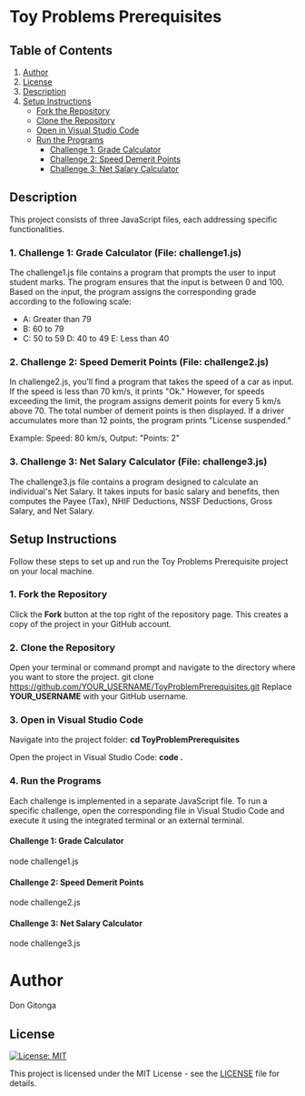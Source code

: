 # Toy Problems Prerequisites

## Table of Contents

1. [Author](#author)
2. [License](#license)
3. [Description](#description)    
4. [Setup Instructions](#setup-instructions)
   - [Fork the Repository](#1-fork-the-repository)
   - [Clone the Repository](#2-clone-the-repository)
   - [Open in Visual Studio Code](#3-open-in-visual-studio-code)
   - [Run the Programs](#4-run-the-programs)
      - [Challenge 1: Grade Calculator](#challenge-1-grade-calculator)
      - [Challenge 2: Speed Demerit Points](#challenge-2-speed-demerit-points)
      - [Challenge 3: Net Salary Calculator](#challenge-3-net-salary-calculator)



## Description
This project consists of three JavaScript files, each addressing specific functionalities.

### 1. Challenge 1: Grade Calculator (File: challenge1.js)
The challenge1.js file contains a program that prompts the user to input student marks. The program ensures that the input is between 0 and 100. Based on the input, the program assigns the corresponding grade according to the following scale:

- A: Greater than 79
- B: 60 to 79
- C: 50 to 59
D: 40 to 49
E: Less than 40

### 2. Challenge 2: Speed Demerit Points (File: challenge2.js)
In challenge2.js, you'll find a program that takes the speed of a car as input. If the speed is less than 70 km/s, it prints "Ok." However, for speeds exceeding the limit, the program assigns demerit points for every 5 km/s above 70. The total number of demerit points is then displayed. If a driver accumulates more than 12 points, the program prints "License suspended."

Example:
Speed: 80 km/s, Output: "Points: 2"

### 3. Challenge 3: Net Salary Calculator (File: challenge3.js)
The challenge3.js file contains a program designed to calculate an individual's Net Salary. It takes inputs for basic salary and benefits, then computes the Payee (Tax), NHIF Deductions, NSSF Deductions, Gross Salary, and Net Salary.


## Setup Instructions
Follow these steps to set up and run the Toy Problems Prerequisite project on your local machine.

### 1. Fork the Repository
Click the **Fork** button at the top right of the repository page. This creates a copy of the project in your GitHub account.

### 2. Clone the Repository
Open your terminal or command prompt and navigate to the directory where you want to store the project.
git clone https://github.com/YOUR_USERNAME/ToyProblemPrerequisites.git
Replace **YOUR_USERNAME** with your GitHub username.

### 3. Open in Visual Studio Code
Navigate into the project folder:
**cd ToyProblemPrerequisites**

Open the project in Visual Studio Code:
**code .**

### 4. Run the Programs
Each challenge is implemented in a separate JavaScript file. To run a specific challenge, open the corresponding file in Visual Studio Code and execute it using the integrated terminal or an external terminal.

#### Challenge 1: Grade Calculator
node challenge1.js

#### Challenge 2: Speed Demerit Points
node challenge2.js

#### Challenge 3: Net Salary Calculator
node challenge3.js

# Author

Don Gitonga

## License

[![License: MIT](https://img.shields.io/badge/License-MIT-yellow.svg)](https://opensource.org/licenses/MIT)

This project is licensed under the MIT License - see the [LICENSE](LICENSE) file for details.




